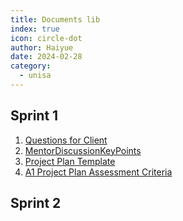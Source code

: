 ```yaml
---
title: Documents lib
index: true
icon: circle-dot
author: Haiyue
date: 2024-02-28
category:
  - unisa
---
```


## Sprint 1
1. [Questions for Client](https://docs.google.com/document/d/1IKaZ9hKDO8QQo21MioD2j2PlcSrEx1DGzG3lsiGhxvY/edit?usp=sharing)
2. [MentorDiscussionKeyPoints](https://docs.google.com/document/d/11PcQwoEWbtq-G9VlbeCa3OlfglF-R1GfdtGMMEZ58eM/edit?usp=sharing)
3. [Project Plan Template](https://docs.google.com/document/d/1W7ipjSO2wzEGsEv98Zp3WH8eMdhQ6tTw/edit?usp=sharing&ouid=106787089512376359793&rtpof=true&sd=true)
4. [A1 Project Plan Assessment Criteria](https://docs.google.com/document/d/1Dh_HPchtWw5M3K_LgxFamf-HaYCGfTUA8d9_Tt7DZe4/edit?usp=sharing)

## Sprint 2






